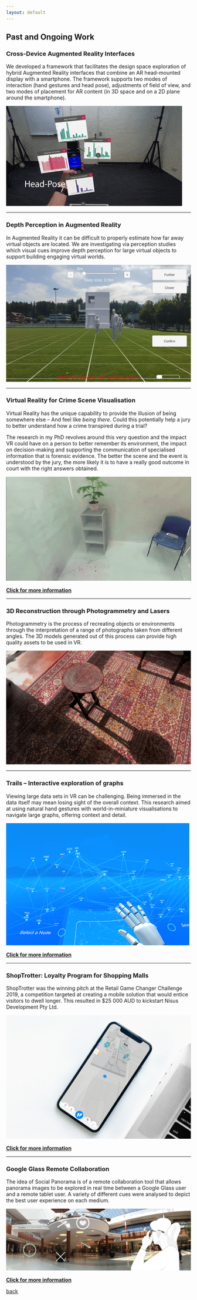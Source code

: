 ```yaml
---
layout: default
---
```


## Past and Ongoing Work


### Cross-Device Augmented Reality Interfaces 

We developed a framework that facilitates the design space exploration of hybrid Augmented Reality interfaces that combine an AR head-mounted display with a smartphone. The framework supports two modes of interaction (hand gestures and head pose), adjustments of field of view, and two modes of placement for AR content (in 3D space and on a 2D plane around the smartphone).

![Interaction Mode](/assets/videos/SecondSightHeadPose.gif)

***

### Depth Perception in Augmented Reality  

In Augmented Reality it can be difficult to properly estimate how far away virtual objects are located. We are investigating via perception studies which visual cues improve depth perception for large virtual objects to support building engaging virtual worlds. 

![Depth](/assets/img/DepthPerception.png)

***

### Virtual Reality for Crime Scene Visualisation

Virtual Reality has the unique capability to provide the illusion of being somewhere else – And feel like _being there_. Could this potentially help a jury to better understand how a crime transpired during a trial? 

The research in my PhD revolves around this very question and the impact VR could have on a person to better remember its environment, the impact on decision-making and supporting the communication of specialised information that is forensic evidence. The better the scene and the event is understood by the jury, the more likely it is to have a really good outcome in court with the right answers obtained.

![Visual Cues for Forensic Evidence](/assets/videos/GifArrows.gif)

**[Click for more information](./PhD.html)**

***

### 3D Reconstruction through Photogrammetry and Lasers 

Photogrammetry is the process of recreating objects or environments through the interpretation of a range of photographs taken from different angles. The 3D models generated out of this process can provide high quality assets to be used in VR. 

![Photogrammetry](/assets/img/Photogrammetry.png)

***

### Trails – Interactive exploration of graphs 

Viewing large data sets in VR can be challenging. Being immersed in the data itself may mean losing sight of the overall context. This research aimed at using natural hand gestures with world-in-miniature visualisations to navigate large graphs, offering context and detail. 

![Image of Trails](/assets/img/Trails.PNG)

**[Click for more information](./Trails.html)**

***

### ShopTrotter: Loyalty Program for Shopping Malls 

ShopTrotter was the winning pitch at the Retail Game Changer Challenge 2019, a competition targeted at creating a mobile solution that would entice visitors to dwell longer. This resulted in $25 000 AUD to kickstart Nisus Development Pty Ltd. 

![Main screen of ShopTrotter](/assets/img/Main.jpg)

**[Click for more information](./ShopTrotter.html)**

***

### Google Glass Remote Collaboration

The idea of Social Panorama is of a remote collaboration tool that allows panorama images to be explored in real time between a Google Glass user and a remote tablet user. A variety of different cues were analysed to depict the best user experience on each medium. 

![Social Panorama](/assets/img/SPConcept.png)

**[Click for more information](./SocialPanorama.html)**

[back](./)

